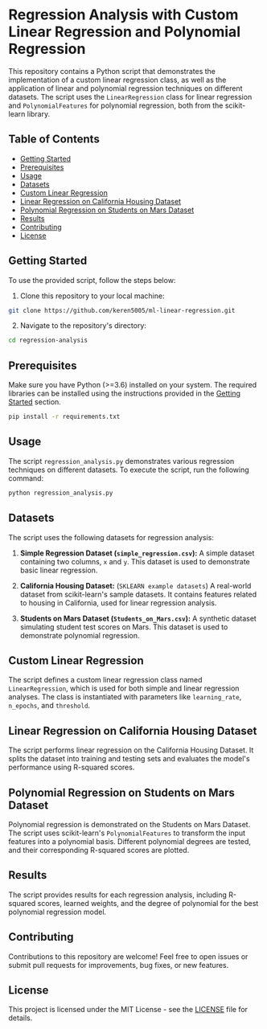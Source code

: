 # Regression Analysis with Custom Linear Regression and Polynomial Regression

This repository contains a Python script that demonstrates the implementation of a custom linear regression class, as well as the application of linear and polynomial regression techniques on different datasets. The script uses the `LinearRegression` class for linear regression and `PolynomialFeatures` for polynomial regression, both from the scikit-learn library.

## Table of Contents

- [Getting Started](#getting-started)
- [Prerequisites](#prerequisites)
- [Usage](#usage)
- [Datasets](#datasets)
- [Custom Linear Regression](#custom-linear-regression)
- [Linear Regression on California Housing Dataset](#linear-regression-on-california-housing-dataset)
- [Polynomial Regression on Students on Mars Dataset](#polynomial-regression-on-students-on-mars-dataset)
- [Results](#results)
- [Contributing](#contributing)
- [License](#license)

## Getting Started

To use the provided script, follow the steps below:

1. Clone this repository to your local machine:

```sh
git clone https://github.com/keren5005/ml-linear-regression.git
```

2. Navigate to the repository's directory:

```sh
cd regression-analysis
```

## Prerequisites

Make sure you have Python (>=3.6) installed on your system. The required libraries can be installed using the instructions provided in the [Getting Started](#getting-started) section.

```sh
pip install -r requirements.txt
```

## Usage

The script `regression_analysis.py` demonstrates various regression techniques on different datasets. To execute the script, run the following command:

```sh
python regression_analysis.py
```

## Datasets

The script uses the following datasets for regression analysis:

1. **Simple Regression Dataset (`simple_regression.csv`):** A simple dataset containing two columns, `x` and `y`. This dataset is used to demonstrate basic linear regression.

2. **California Housing Dataset:** (`SKLEARN example datasets`) A real-world dataset from scikit-learn's sample datasets. It contains features related to housing in California, used for linear regression analysis.

3. **Students on Mars Dataset (`Students_on_Mars.csv`):** A synthetic dataset simulating student test scores on Mars. This dataset is used to demonstrate polynomial regression.

## Custom Linear Regression

The script defines a custom linear regression class named `LinearRegression`, which is used for both simple and linear regression analyses. The class is instantiated with parameters like `learning_rate`, `n_epochs`, and `threshold`.

## Linear Regression on California Housing Dataset

The script performs linear regression on the California Housing Dataset. It splits the dataset into training and testing sets and evaluates the model's performance using R-squared scores.

## Polynomial Regression on Students on Mars Dataset

Polynomial regression is demonstrated on the Students on Mars Dataset. The script uses scikit-learn's `PolynomialFeatures` to transform the input features into a polynomial basis. Different polynomial degrees are tested, and their corresponding R-squared scores are plotted.

## Results

The script provides results for each regression analysis, including R-squared scores, learned weights, and the degree of polynomial for the best polynomial regression model.

## Contributing

Contributions to this repository are welcome! Feel free to open issues or submit pull requests for improvements, bug fixes, or new features.

## License

This project is licensed under the MIT License - see the [LICENSE](LICENSE) file for details.
